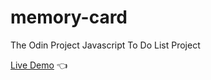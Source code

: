 # memory-card

The Odin Project Javascript To Do List Project

[Live Demo](https://amirobinsonmuto.github.io/react-memory-card/) :point_left:

